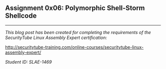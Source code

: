 ## Assignment 0x06: Polymorphic Shell-Storm Shellcode
---
_This blog post has been created for completing the requirements of the SecurityTube Linux Assembly Expert certification:_

<http://securitytube-training.com/online-courses/securitytube-linux-assembly-expert/>

_Student ID: SLAE-1469_
